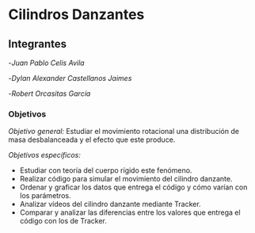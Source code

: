 # Cilindros Danzantes
## Integrantes
-*Juan Pablo Celis Avila*

-*Dylan Alexander Castellanos Jaimes*  

-*Robert Orcasitas García*

### Objetivos 

*Objetivo general:* Estudiar el movimiento rotacional una distribución de masa desbalanceada y el efecto  que este produce.

*Objetivos específicos:* 
- Estudiar con teoría del cuerpo rígido este fenómeno.
- Realizar código para simular el movimiento del cilindro danzante.
- Ordenar y graficar los datos que entrega el código y cómo varían con los parámetros.
- Analizar vídeos del cilindro danzante mediante Tracker.
- Comparar y analizar las diferencias entre los valores que entrega el código con los de Tracker.

